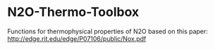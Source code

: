 # N2O-Thermo-Toolbox
Functions for thermophysical properties of N2O based on this paper: http://edge.rit.edu/edge/P07106/public/Nox.pdf
